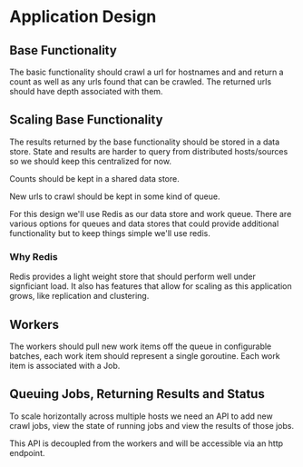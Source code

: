 # Application Design

## Base Functionality

The basic functionality should crawl a url for hostnames and and return a count as well as any urls found that can be crawled. The returned urls should have depth associated with them.

## Scaling Base Functionality

The results returned by the base functionality should be stored in a data store. State and results are harder to query from distributed hosts/sources so we should keep this centralized for now.

Counts should be kept in a shared data store.

New urls to crawl should be kept in some kind of queue.

For this design we'll use Redis as our data store and work queue. There are various options for queues and data stores that could provide additional functionality but to keep things simple we'll use redis.

### Why Redis

Redis provides a light weight store that should perform well under signficiant load. It also has features that allow for scaling as this application grows, like replication and clustering.

## Workers

The workers should pull new work items off the queue in configurable batches, each work item should represent a single goroutine. Each work item is associated with a Job.

## Queuing Jobs, Returning Results and Status

To scale horizontally across multiple hosts we need an API to add new crawl jobs, view the state of running jobs and view the results of those jobs.

This API is decoupled from the workers and will be accessible via an http endpoint.
